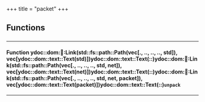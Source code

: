 +++
title = "packet"
+++
## Functions

### 


_____________________
#### Function ydoc::dom::link::Link(std::fs::path::Path(vec[., .., .., .., std]), vec[ydoc::dom::text::Text(std)])ydoc::dom::text::Text(::)ydoc::dom::link::Link(std::fs::path::Path(vec[., .., .., .., std, net]), vec[ydoc::dom::text::Text(net)])ydoc::dom::text::Text(::)ydoc::dom::link::Link(std::fs::path::Path(vec[., .., .., .., std, net, packet]), vec[ydoc::dom::text::Text(packet)])ydoc::dom::text::Text(::)`unpack`
_____________________


